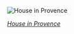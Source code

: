 
![House in Provence](https://upload.wikimedia.org/wikipedia/commons/thumb/1/1b/Maison_devant_la_Sainte-Victoire_pr%C3%A8s_de_Gardanne%2C_par_Paul_C%C3%A9zanne%2C_Indianapolis_Museum_of_Art.jpg/525px-Maison_devant_la_Sainte-Victoire_pr%C3%A8s_de_Gardanne%2C_par_Paul_C%C3%A9zanne%2C_Indianapolis_Museum_of_Art.jpg)

*[House in Provence](https://wikipedia.org/wiki/File:Maison_devant_la_Sainte-Victoire_pr%C3%A8s_de_Gardanne,_par_Paul_C%C3%A9zanne,_Indianapolis_Museum_of_Art.jpg)*
